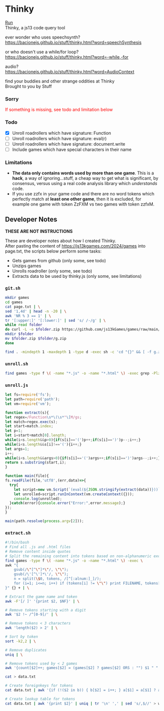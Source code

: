 # Thinky
[Run](https://bacionejs.github.io/stuff/thinky.html)  
Thinky, a js13 code query tool  

ever wonder who uses speechsynth?  
https://bacionejs.github.io/stuff/thinky.html?word=speechSynthesis  

or who doesn't use a while/for loop?  
https://bacionejs.github.io/stuff/thinky.html?word=-while,-for  

audio?  
https://bacionejs.github.io/stuff/thinky.html?word=AudioContext  

find your buddies and other strange oddities at Thinky  
Brought to you by Stuff  

### Sorry
<span style="color: red;">If something is missing, see todo and limitation below</span>

### Todo
- [x] Unroll roadrollers which have signature: Function
- [ ] Unroll roadrollers which have signature: eval(r)
- [ ] Unroll roadrollers which have signature: document.write
- [ ] Include games which have special characters in their name

### Limitations
- **The data only contains words used by more than one game**. This is a **hack**, a way of ignoring...stuff, a cheap way to get what is significant, by consensus, versus using a real code analysis library which *understands* code.
- If you use zzfx in your game code and there are no word tokens which perfectly match at **least one other game**, then it is excluded, for example one game with token ZzFXM vs two games with token zzfxM.

## Developer Notes

**THESE ARE NOT INSTRUCTIONS**  
  
These are developer notes about how I created Thinky.  
After pasting the content of https://js13kgames.com/2024/games into page.txt, the scripts below perform some tasks:
- Gets games from github (only some, see todo)
- Unzips games  
- Unrolls roadroller (only some, see todo)
- Extracts data to be used by thinky.js (only some, see limitations)

### `git.sh`
```bash
mkdir games
cd games
cat page.txt | \
sed '1,4d' | head -n -20 | \
awk 'NR % 3 == 1' | \
tr '[:upper:]' '[:lower:]' | sed 's/ /-/g' | \
while read folder
do curl -L -o $folder.zip https://github.com/js13kGames/games/raw/main/games/$folder/.src/g.zip
mkdir $folder
mv $folder.zip $folder/g.zip
done

find . -mindepth 1 -maxdepth 1 -type d -exec sh -c 'cd "{}" && [ -f g.zip ] && unzip g.zip' \;
```

### `unroll.sh`
```bash
find games -type f \( -name "*.js" -o -name "*.html" \) -exec grep -Plz 'Function\s*\(\s*"\[M' {} \; -exec sh -c 'node unroll.js "$1" > "$1.tmp" && mv "$1.tmp" "$1"' _ {} \;
```

### `unroll.js`
```js
let fs=require('fs');
let path=require('path');
let vm=require('vm');

function extract(s){
let regex=/Function\s*\(\s*"\[M/gs;
let match=regex.exec(s);
let start=match.index;
let p=1;
let i=start+match[0].length;
while(i<s.length&&p>0){if(s[i]=='(')p++;if(s[i]==')')p--;i++;}
while(i<s.length&&s[i]!=='('){i++;}
let args=1;
i++;
while(i<s.length&&args>0){if(s[i]=='(')args++;if(s[i]==')')args--;i++;}
return s.substring(start,i);
}

function main(file){
fs.readFile(file,'utf8',(err,data)=>{
  try{
    let script=new vm.Script(`(eval(${JSON.stringify(extract(data))}))`);
    let unrolled=script.runInContext(vm.createContext({}));
    console.log(unrolled);
  }catch(error){console.error("Error:",error.message);}
});
}

main(path.resolve(process.argv[2]));
```



### `extract.sh`
```bash
#!/bin/bash
# Find all .js and .html files
# Remove content inside quotes
# Split the remaining content into tokens based on non-alphanumeric except _
find games -type f \( -name "*.js" -o -name "*.html" \) -exec \
awk "{
    gsub(/\"[^\"]*\"/, \"\"); 
    gsub(/\'[^\']*\'/, \"\");
    n = split(\$0, tokens, /[^[:alnum:]_]/);
    for (i=1; i<=n; i++) if (tokens[i] != \"\") print FILENAME, tokens[i];
}" {} + | \

# Extract the game name and token
awk -F'[/ ]' '{print $2, $NF}' | \

# Remove tokens starting with a digit
awk '$2 !~ /^[0-9]/' | \

# Remove tokens < 3 characters
awk 'length($2) > 2' | \

# Sort by token
sort -k2,2 | \

# Remove duplicates
uniq | \

# Remove tokens used by < 2 games
awk '{count[$2]++; games[$2] = (games[$2] ? games[$2] ORS : "") $1 " " $2} END {for (word in count) if (count[word] > 1) print games[word]}' | \

cat > data.txt

# Create foreignkeys for tokens
cat data.txt | awk '{if (!($2 in b)) { b[$2] = i++; } a[$1] = a[$1] ? a[$1] "," b[$2] : $1 "," b[$2]; } END { for (k in a) print a[k] }' > games.txt

# Create lookup table for tokens
cat data.txt | awk '{print $2}' | uniq | tr '\n' ',' | sed 's/,$//' > words.txt

```








